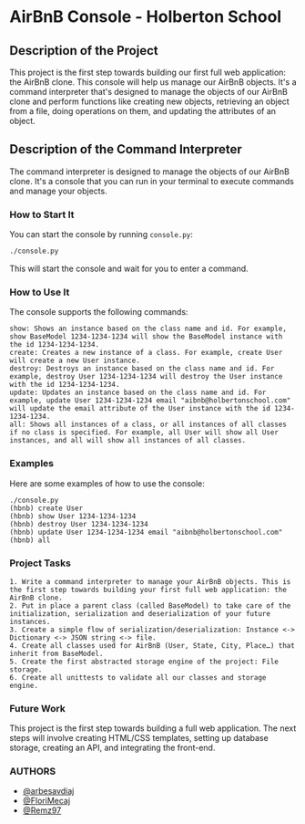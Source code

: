 # AirBnB Console - Holberton School

## Description of the Project

This project is the first step towards building our first full web application: the AirBnB clone. This console will help us manage our AirBnB objects. It's a command interpreter that's designed to manage the objects of our AirBnB clone and perform functions like creating new objects, retrieving an object from a file, doing operations on them, and updating the attributes of an object.

## Description of the Command Interpreter

The command interpreter is designed to manage the objects of our AirBnB clone. It's a console that you can run in your terminal to execute commands and manage your objects.

### How to Start It

You can start the console by running `console.py`:

```bash
./console.py
```

This will start the console and wait for you to enter a command.

### How to Use It
The console supports the following commands:
```
show: Shows an instance based on the class name and id. For example, show BaseModel 1234-1234-1234 will show the BaseModel instance with the id 1234-1234-1234.
create: Creates a new instance of a class. For example, create User will create a new User instance.
destroy: Destroys an instance based on the class name and id. For example, destroy User 1234-1234-1234 will destroy the User instance with the id 1234-1234-1234.
update: Updates an instance based on the class name and id. For example, update User 1234-1234-1234 email "aibnb@holbertonschool.com" will update the email attribute of the User instance with the id 1234-1234-1234.
all: Shows all instances of a class, or all instances of all classes if no class is specified. For example, all User will show all User instances, and all will show all instances of all classes.
```

### Examples

Here are some examples of how to use the console:

```
./console.py
(hbnb) create User
(hbnb) show User 1234-1234-1234
(hbnb) destroy User 1234-1234-1234
(hbnb) update User 1234-1234-1234 email "aibnb@holbertonschool.com"
(hbnb) all
```

### Project Tasks
```
1. Write a command interpreter to manage your AirBnB objects. This is the first step towards building your first full web application: the AirBnB clone.
2. Put in place a parent class (called BaseModel) to take care of the initialization, serialization and deserialization of your future instances.
3. Create a simple flow of serialization/deserialization: Instance <-> Dictionary <-> JSON string <-> file.
4. Create all classes used for AirBnB (User, State, City, Place…) that inherit from BaseModel.
5. Create the first abstracted storage engine of the project: File storage.
6. Create all unittests to validate all our classes and storage engine.
```

### Future Work
This project is the first step towards building a full web application. The next steps will involve creating HTML/CSS templates, setting up database storage, creating an API, and integrating the front-end.


### AUTHORS

- [@arbesavdiaj](https://github.com/arbesavdiaj)
- [@FloriMecaj](https://github.com/FloriMecaj)
- [@Remz97](https://github.com/Remz97)
